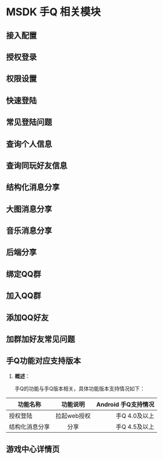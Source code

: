 
MSDK 手Q 相关模块
=======

 
接入配置
------

授权登录
------

权限设置
------

快速登陆
-------

常见登陆问题
------

查询个人信息
------

查询同玩好友信息
------

结构化消息分享
------

大图消息分享
------

音乐消息分享
------

后端分享
------

绑定QQ群
------

加入QQ群
------

添加QQ好友
------

加群加好友常见问题
---

手Q功能对应支持版本
------

1. **概述**：
	
	手Q的功能与手Q版本相关，具体功能版本支持情况如下：
	
| 功能名称| 功能说明|Android 手Q支持情况|
| ------------- |:-------------:| -----:|
| 授权登陆| 拉起web授权 | 手Q 4.0及以上 |
| 结构化消息分享|分享|手Q 4.5及以上 |

游戏中心详情页
------